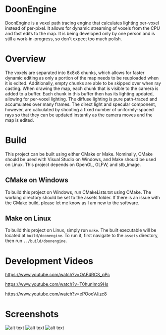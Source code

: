 # DoonEngine
DoonEngine is a voxel path tracing engine that calculates lighting per-voxel instead of per-pixel. It allows for dynamic streaming of voxels from the CPU and fast edits to the map. It is being developed only by one person and is still a work-in-progress, so don't expect too much polish.

# Overview
The voxels are separated into 8x8x8 chunks, which allows for faster dynamic editing as only a portion of the map needs to be reuploaded when it is edited. Additionally, empty chunks are able to be skipped over when ray casting. When drawing the map, each chunk that is visible to the camera is added to a buffer. Each chunk in this buffer then has its lighting updated, allowing for per-voxel lighting. The diffuse lighting is pure path-traced and accumulates over many frames. The direct light and specular component, however, are calculated by shooting a fixed number of uniformly-spaced rays so that they can be updated instantly as the camera moves and the map is edited.

# Build
This project can be built using either CMake or Make. Nominally, CMake should be used with Visual Studio on Windows, and Make should be used on Linux. This project depends on OpenGL, GLFW, and stb_image.

## CMake on Windows
To build this project on Windows, run CMakeLists.txt using CMake. The working directory should be set to the assets folder. If there is an issue with the CMake build, please let me know as I am new to the software.

## Make on Linux
To build this project on Linux, simply run `make`. The built executable will be located at `build/doonengine`. To run it, first navigate to the `assets` directory, then run `../build/doonengine`.

# Development Videos
https://www.youtube.com/watch?v=OAF4RCS_pPc

https://www.youtube.com/watch?v=T0hunImo9Hs

https://www.youtube.com/watch?v=ePOooVJizc8

# Screenshots

![alt text](https://github.com/frozein/VoxelEngine/blob/master/assets/screenshots/1.PNG)
![alt text](https://github.com/frozein/VoxelEngine/blob/master/assets/screenshots/2.PNG)
![alt text](https://github.com/frozein/VoxelEngine/blob/master/assets/screenshots/3.PNG)
